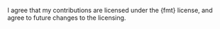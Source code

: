 <!-- Please read the contribution guidelines before submitting a pull request. -->
<!-- By submitting this pull request, you agree hat your contributions are licensed under the {fmt} license,
     and agree to future changes to the licensig. -->
<!-- If you're a first-time contributor, please acknowledge it by leaving the statement below. -->

I agree that my contributions are licensed under the {fmt} license, and agree to future changes to the licensing.

